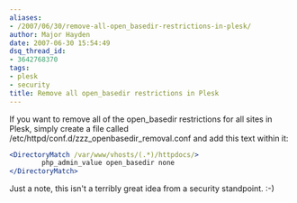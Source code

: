 ```yaml
---
aliases:
- /2007/06/30/remove-all-open_basedir-restrictions-in-plesk/
author: Major Hayden
date: 2007-06-30 15:54:49
dsq_thread_id:
- 3642768370
tags:
- plesk
- security
title: Remove all open_basedir restrictions in Plesk
---
```


If you want to remove all of the open\_basedir restrictions for all sites in Plesk, simply create a file called /etc/httpd/conf.d/zzz\_openbasedir_removal.conf and add this text within it:

```apache
<DirectoryMatch /var/www/vhosts/(.*)/httpdocs/>
        php_admin_value open_basedir none
</DirectoryMatch>
```

Just a note, this isn't a terribly great idea from a security standpoint. :-)